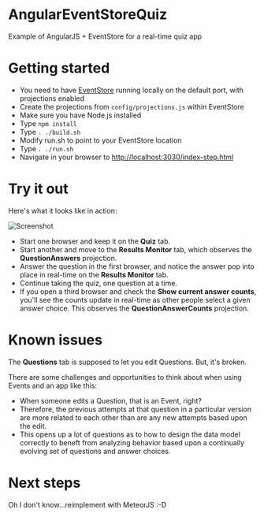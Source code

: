 AngularEventStoreQuiz
=====================

Example of AngularJS + EventStore for a real-time quiz app

# Getting started

* You need to have [EventStore](http://geteventstore.com/) running locally on the default port, with projections enabled
* Create the projections from `config/projections.js` within EventStore
* Make sure you have Node.js installed
* Type `npm install`
* Type `. ./build.sh`
* Modify run.sh to point to your EventStore location
* Type `. ./run.sh`
* Navigate in your browser to [http://localhost:3030/index-step.html](http://localhost:3030/index-step.html)

# Try it out

Here's what it looks like in action:

![Screenshot](https://s3.amazonaws.com/uploads.hipchat.com/12722/130235/EI7zzPCGgcf5cq0/upload.png)

* Start one browser and keep it on the **Quiz** tab.
* Start another and move to the **Results Monitor** tab, which observes the **QuestionAnswers** projection.
* Answer the question in the first browser, and notice the answer pop into place in real-time on the **Results Monitor** tab.
* Continue taking the quiz, one question at a time.
* If you open a third browser and check the **Show current answer counts**, you'll see the counts update in real-time as other people select a given answer choice. This observes the **QuestionAnswerCounts** projection.

# Known issues

The **Questions** tab is supposed to let you edit Questions. But, it's broken.

There are some challenges and opportunities to think about when using Events and an app like this:

* When someone edits a Question, that is an Event, right?
 * Therefore, the previous attempts at that question in a particular version are more related to each other than are any new attempts based upon the edit.
* This opens up a lot of questions as to how to design the data model correctly to beneft from analyzing behavior based upon a continually evolving set of questions and answer choices.

# Next steps

Oh I don't know...reimplement with MeteorJS :-D
